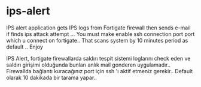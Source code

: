 # ips-alert
IPS alert application gets IPS logs from Fortigate firewall  then sends e-mail if finds ips attack attempt ...
You must make enable ssh connection port port which u connect on fortigate..
That scans system by 10 minutes period as default ..
Enjoy 

IPS Alert, fortigate firewallarda saldırı tespit sistemi loglarını check eden ve saldırı girişimi olduğunda bunları anlık mail gonderen uygulamadır..
Firewallda bağlantı kuracağınız port için ssh 'ı aktif etmeniz gerekir..
Default olarak 10 dakikada bir tarama yapar..
